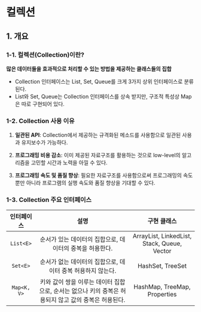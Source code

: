 # 컬렉션

## 1. 개요

### 1-1. 컬렉션(Collection)이란?

**많은 데이터들을 효과적으로 처리할 수 있는 방법을 제공하는 클래스들의 집합**

- Collection 인터페이스는 List, Set, Queue를 크게 3가지 상위 인터페이스로 분류된다.
- List와 Set, Queue는 Collection 인터페이스를 상속 받지만, 구조적 특성상 Map은 따로 구현되어 있다.

### 1-2. Collection 사용 이유

1. **일관된 API**: Collection에서 제공하는 규격화된 메소드를 사용함으로 일관된 사용과 유지보수가 가능하다.

2. **프로그래밍 비용 감소**: 이미 제공된 자료구조를 활용하는 것으로 low-level의 알고리즘을 고민할 시간과 노력을 아낄 수 있다.

3. **프로그래밍 속도 및 품질 향상**: 필요한 자료구조를 사용함으로써 프로그래밍의 속도 뿐만 아니라 프로그램의 실행 속도와 품질 향상을 기대할 수 있다.

### 1-3. Collection 주요 인터페이스

|    인터페이스    | 설명 | 구현 클래스 |
|:--------------:|:-------:|:------:|
|     `List<E>`       | 순서가 있는 데이터의 집합으로, 데이터의 중복을 허용한다. | ArrayList, LinkedList, Stack, Queue, Vector |
|     `Set<E>`        | 순서가 없는 데이터의 집합으로, 데이터 중복 허용하지 않는다. | HashSet, TreeSet |
| `Map<K, V>` | 키와 값이 쌍을 이루는 데이터 집합으로, 순서는 없으나 키의 중복은 허용되지 않고 값의 중복은 허용된다. | HashMap, TreeMap, Properties |

